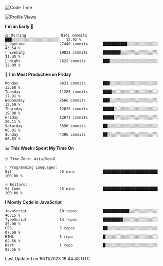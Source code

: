 <!--START_SECTION:waka-->
![Code Time](http://img.shields.io/badge/Code%20Time-5%2C379%20hrs%2016%20mins-blue)

![Profile Views](http://img.shields.io/badge/Profile%20Views-1-blue)

**I'm an Early 🐤** 

```text
🌞 Morning                8141 commits        ███░░░░░░░░░░░░░░░░░░░░░░   12.92 % 
🌆 Daytime                27440 commits       ███████████░░░░░░░░░░░░░░   43.54 % 
🌃 Evening                19821 commits       ████████░░░░░░░░░░░░░░░░░   31.45 % 
🌙 Night                  7622 commits        ███░░░░░░░░░░░░░░░░░░░░░░   12.09 % 
```
📅 **I'm Most Productive on Friday** 

```text
Monday                   8621 commits        ███░░░░░░░░░░░░░░░░░░░░░░   13.68 % 
Tuesday                  11285 commits       ████░░░░░░░░░░░░░░░░░░░░░   17.91 % 
Wednesday                8566 commits        ███░░░░░░░░░░░░░░░░░░░░░░   13.59 % 
Thursday                 12025 commits       █████░░░░░░░░░░░░░░░░░░░░   19.08 % 
Friday                   12671 commits       █████░░░░░░░░░░░░░░░░░░░░   20.11 % 
Saturday                 5550 commits        ██░░░░░░░░░░░░░░░░░░░░░░░   08.81 % 
Sunday                   4306 commits        ██░░░░░░░░░░░░░░░░░░░░░░░   06.83 % 
```


📊 **This Week I Spent My Time On** 

```text
🕑︎ Time Zone: Asia/Seoul

💬 Programming Languages: 
Git                      25 mins             █████████████████████████   100.00 % 

🔥 Editors: 
VS Code                  25 mins             █████████████████████████   100.00 % 
```

**I Mostly Code in JavaScript** 

```text
JavaScript               18 repos            ████████████░░░░░░░░░░░░░   46.15 % 
TypeScript               14 repos            █████████░░░░░░░░░░░░░░░░   35.90 % 
CSS                      3 repos             ██░░░░░░░░░░░░░░░░░░░░░░░   07.69 % 
HTML                     1 repo              █░░░░░░░░░░░░░░░░░░░░░░░░   02.56 % 
Dart                     1 repo              █░░░░░░░░░░░░░░░░░░░░░░░░   02.56 % 
```




 Last Updated on 16/11/2023 18:44:43 UTC
<!--END_SECTION:waka-->
